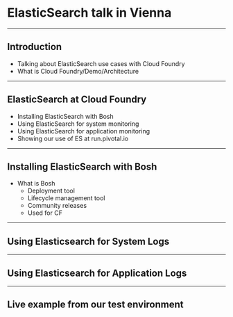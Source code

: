 <!-- .slide: class="titlePage" -->

# ElasticSearch talk in Vienna

---

## Introduction

* Talking about ElasticSearch use cases with Cloud Foundry
* What is Cloud Foundry/Demo/Architecture

---

## ElasticSearch at Cloud Foundry

* Installing ElasticSearch with Bosh
* Using ElasticSearch for system monitoring
* Using ElasticSearch for application monitoring
* Showing our use of ES at run.pivotal.io

---

## Installing ElasticSearch with Bosh

* What is Bosh
  * Deployment tool
  * Lifecycle management tool
  * Community releases
  * Used for CF

---

## Using Elasticsearch for System Logs

---

## Using Elasticsearch for Application Logs

---

## Live example from our test environment
